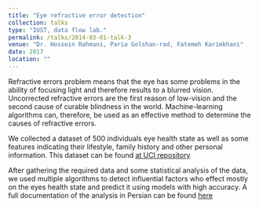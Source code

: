 ```yaml
---
title: "Eye refractive error detection"
collection: talks
type: "IUST, data flow lab."
permalink: /talks/2014-03-01-talk-3
venue: "Dr. Hossein Rahmani, Paria Golshan-rad, Fatemeh Karimkhani"
date: 2017
location: ""
---
```


Refractive errors problem means that the eye has some problems in the ability of focusing light and therefore results to a blurred vision. Uncorrected refractive errors are the first reason of low-vision and the 
second cause of curable blindness in the world. Machine-learning algorithms can, therefore, be used as an 
effective method to determine the causes of refractive errors.

We collected a dataset of 500 individuals eye health state as well as some features indicating their lifestyle, family history and other personal information. This dataset can be found [at UCI repository](https://archive.ics.uci.edu/ml/datasets/Refractive+errors)

After gathering the required data and some statistical analysis of the data, we used multiple algorithms to detect influential factors who effect mostly on the eyes health state and predict it using models with high accuracy.
A full documentation of the analysis in Persian can be found [here](https://)
